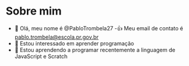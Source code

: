 # Sobre mim
- 👋 Olá, meu nome é @PabloTrombela27
-:+1: Meu email de contato é pablo.trombela@escola.pr.gov.br
- 👀 Estou interessado em aprender programação
- 🌱 Estou aprendendo a programar recentemente a linguagem de JavaScript e Scratch
